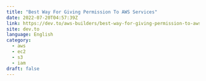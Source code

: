 ```yaml
---
title: "Best Way For Giving Permission To AWS Services"
date: 2022-07-20T04:57:39Z
link: https://dev.to/aws-builders/best-way-for-giving-permission-to-aws-services-286m?utm_medium=RSS&utm_source=news.12bit.vn
site: dev.to
language: English
category:
  - aws
  - ec2
  - s3
  - iam
draft: false
---
```

